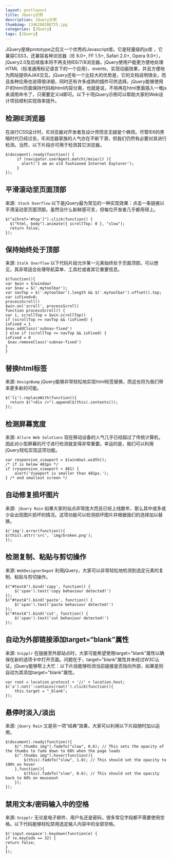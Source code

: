 ```yaml
---
layout: postlayout
title: JQuery示例
description: JQuery示例
thumbimg: 1346208288725.jpg
categories: [JQuery]
tags: [JQuery]
---
```


JQuery是继prototype之后又一个优秀的Javascript库。它是轻量级的js库 ，它兼容CSS3，还兼容各种浏览器（IE 6.0+, FF 1.5+, Safari 2.0+, Opera 9.0+），jQuery2.0及后续版本将不再支持IE6/7/8浏览器。jQuery使用户能更方便地处理HTML（标准通用标记语言下的一个应用）、events、实现动画效果，并且方便地为网站提供AJAX交互。jQuery还有一个比较大的优势是，它的文档说明很全，而且各种应用也说得很详细，同时还有许多成熟的插件可供选择。jQuery能够使用户的html页面保持代码和html内容分离，也就是说，不用再在html里面插入一堆js来调用命令了，只需要定义id即可。以下十项jQuery示例可以帮助大家的Web设计项目顺利实现效率提升。

## 检测IE浏览器　

在进行CSS设计时，IE浏览器对开发者及设计师而言无疑是个麻烦。尽管IE6的黑暗时代已经过去，IE浏览器家族的人气亦在不断下滑，但我们仍然有必要对其进行检测。当然，以下片段亦可用于检测其它浏览器。
 ```
$(document).ready(function() { 
      if (navigator.userAgent.match(/msie/i) ){ 
        alert('I am an old fashioned Internet Explorer'); 
      } 
}); 
```

## 平滑滚动至页面顶部
来源:` Stack Overflow`
以下是jQuery最为常见的一种实现效果：点击一条链接以平滑滚动至页面顶部。虽然没什么新鲜感可言，但每位开发者几乎都用得上。
```
$("a[href='#top']").click(function() { 
  $("html, body").animate({ scrollTop: 0 }, "slow"); 
  return false; 
}); 
```
## 保持始终处于顶部

来源: `Stalk Overflow`
以下代码片段允许某一元素始终处于页面顶部。可以想见，其非常适合处理导航菜单、工具栏或者其它重要信息。
```
$(function(){ 
var $win = $(window) 
var $nav = $('.mytoolbar'); 
var navTop = $('.mytoolbar').length && $('.mytoolbar').offset().top; 
var isFixed=0; 
processScroll() 
$win.on('scroll', processScroll) 
function processScroll() { 
var i, scrollTop = $win.scrollTop() 
if (scrollTop >= navTop && !isFixed) { 
isFixed = 1 
$nav.addClass('subnav-fixed') 
} else if (scrollTop <= navTop && isFixed) { 
isFixed = 0 
 $nav.removeClass('subnav-fixed') 
} 
} 
```

## 替换html标签

来源: `DesignBump`
jQuery能够非常轻松地实现html标签替换，而这也将为我们带来更多新的可能。
```
$('li').replaceWith(function(){ 
  return $("<div />").append($(this).contents()); 
}); 
```

## 检测屏幕宽度

来源: `Allure Web Solutions`
现在移动设备的人气几乎已经超过了传统计算机，因此对小型屏幕的尺寸进行检测就变得非常重要。幸运的是，我们可以利用jQuery轻松实现这项功能。
```
var responsive_viewport = $(window).width(); 
/* if is below 481px */ 
if (responsive_viewport < 481) { 
    alert('Viewport is smaller than 481px.'); 
} /* end smallest screen */ 
```

## 自动修复损坏图片

来源:` jQuery Rain`
如果大家的站点非常庞大而且已经上线数年，那么其中或多或少会出现图片损坏的情况。这项功能可以检测损坏图片并根据我们的选择加以替换。
```
$('img').error(function(){ 
$(this).attr('src', 'img/broken.png'); 
}); 
```

## 检测复制、粘贴与剪切操作

来源: `WebDesignerDepot`
利用jQuery，大家可以非常轻松地检测到选定元素的复制、粘贴与剪切操作。
```
$("#textA").bind('copy', function() { 
    $('span').text('copy behaviour detected!') 
}); 
$("#textA").bind('paste', function() { 
    $('span').text('paste behaviour detected!') 
}); 
$("#textA").bind('cut', function() { 
    $('span').text('cut behaviour detected!') 
}); 
```

## 自动为外部链接添加target=“blank”属性　

来源: `Snipplr`
在链接至外部站点时，大家可能希望使用target="blank"属性以确保在新的选项卡中打开页面。问题在于，target="blank"属性并未经过W3C认证。jQuery能够帮上大忙：以下片段能够检测当前链接是否指向外部，如果是则自动为其添加target="blank"属性。
```
var root = location.protocol + '//' + location.host; 
$('a').not(':contains(root)').click(function(){ 
    this.target = "_blank"; 
}); 
```

## 悬停时淡入/淡出

来源: `jQuery Rain`
又是另一项“经典”效果，大家可以利用以下片段随时加以运用。
```
$(document).ready(function(){ 
    $(".thumbs img").fadeTo("slow", 0.6); // This sets the opacity of the thumbs to fade down to 60% when the page loads 
    $(".thumbs img").hover(function(){ 
        $(this).fadeTo("slow", 1.0); // This should set the opacity to 100% on hover 
    },function(){ 
        $(this).fadeTo("slow", 0.6); // This should set the opacity back to 60% on mouseout 
    }); 
}); 
```

## 禁用文本/密码输入中的空格

来源: `Snipplr`
无论是电子邮件、用户名还是密码，很多常见字段都不需要使用空格。以下代码能够轻松禁用选定输入内容中的全部空格。
```
$('input.nospace').keydown(function(e) { 
if (e.keyCode == 32) { 
return false; 
} 
}); 
```